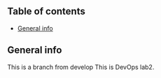 ## Table of contents
* [General info](#general-info)

## General info
This is a branch from develop
This is DevOps lab2.

